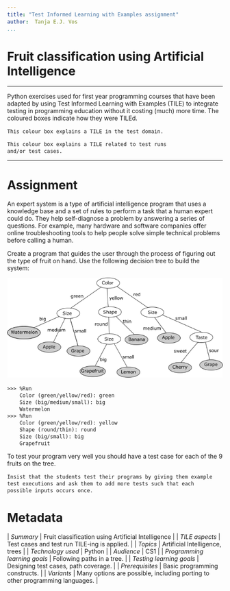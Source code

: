 ```yaml
---
title: "Test Informed Learning with Examples assignment"
author:  Tanja E.J. Vos
...
```


# Fruit classification using Artificial Intelligence



------------------------------------------------------------------------

Python exercises used for first year programming courses that
have been adapted by using Test Informed Learning with Examples (TILE)
to integrate testing in programming education without it costing (much)
more time. The coloured boxes indicate how they were TILEd.

```testdomaintile
This colour box explains a TILE in the test domain.
```

```testruntile
This colour box explains a TILE related to test runs 
and/or test cases.
```
------------------------------------------------------------------------

# Assignment

An expert system is a type of artificial intelligence program that
uses a knowledge base and a set of rules to perform a task that a
human expert could do. They help self-diagnose a problem by
answering a series of questions. For example, many hardware and
software companies offer online troubleshooting tools to help people
solve simple technical problems before calling a human.

Create a program that guides the user through the process of
figuring out the type of fruit on hand. Use the following decision
tree to build the system:

![image](images/tree.png)

```small
>>> %Run 
    Color (green/yellow/red): green
    Size (big/medium/small): big
    Watermelon
>>> %Run 
    Color (green/yellow/red): yellow
    Shape (round/thin): round
    Size (big/small): big
    Grapefruit
```

To test your program very well you should have a test case for each
of the 9 fruits on the tree.

```testruntile
Insist that the students test their programs by giving them example
test executions and ask them to add more tests such that each
possible inputs occurs once.
```

# Metadata

| *Summary*                     | Fruit classification using Artificial Intelligence |
| *TILE aspects*                | Test cases and test run TILE-ing is applied. |
| *Topics*                      | Artificial Intelligence, trees |
| *Technology used*             | Python |
| *Audience*                    | CS1 |
| *Programming learning goals*  | Following paths in a tree. |
| *Testing learning goals*      | Designing test cases, path coverage. |
| *Prerequisites*               | Basic programming constructs. |
| *Variants*                    | Many options are possible, including porting to other programming languages. |    

